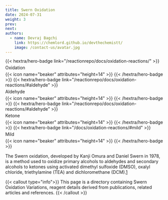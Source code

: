 ```yaml
---
title: Swern Oxidation
date: 2024-07-31
weight: 3
prev: 
next: 
authors:
  - name: Devraj Bagchi
    link: https://chemlord.github.io/devthechemistt/
    image: /contact-us/avatar.jpg
---
```


<div style="text-align: left; margin-top: -0.2em; display: flex; flex-wrap: wrap; gap: 4px;">
{{< hextra/hero-badge link="/reactionrepo/docs/oxidation-reactions/" >}}
  <span>Oxidation</span>
  {{< icon name="beaker" attributes="height=14" >}}
{{< /hextra/hero-badge >}}
{{< hextra/hero-badge link="/reactionrepo/docs/oxidation-reactions/#aldehyde" >}}
  <span>Aldehyde</span>
  {{< icon name="beaker" attributes="height=14" >}}
{{< /hextra/hero-badge >}}
{{< hextra/hero-badge link="/reactionrepo/docs/oxidation-reactions/#aldehyde" >}}
  <span>Ketone</span>
  {{< icon name="beaker" attributes="height=14" >}}
{{< /hextra/hero-badge >}}
{{< hextra/hero-badge link="/docs/oxidation-reactions/#mild" >}}
  <span>Mild</span>
  {{< icon name="beaker" attributes="height=14" >}}
{{< /hextra/hero-badge >}}
</div>

<p>The Swern oxidation, developed by Kanji Omura and Daniel Swern in 1978, is a method used to oxidize primary alcohols to aldehydes and secondary alcohols to ketones using activated dimethyl sulfoxide (DMSO), oxalyl chloride, triethylamine (TEA) and dichloromethane (DCM).<a href="#fn1" id="ref1-anchor" class="superscript">1</a></p>

{{< callout type="info">}}
This page is a directory containing Swern Oxidation Variations, reagent details derived from publications, related articles and references.
{{< /callout >}}